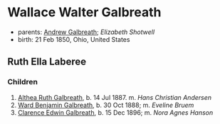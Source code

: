 # Wallace Walter Galbreath

- parents: [Andrew Galbreath](galbreath-andrew-1819.md); *Elizabeth Shotwell*
- birth: 21 Feb 1850, Ohio, United States

## Ruth Ella Laberee

### Children

1. [Althea Ruth Galbreath](galbreath-althea-ruth-1887.md), b. 14 Jul 1887. m. *Hans Christian Andersen*
2. [Ward Benjamin Galbreath](galbreath-ward-benjamin-1888.md), b. 30 Oct 1888; m. *Eveline Bruem*
3. [Clarence Edwin Galbreath](galbreath-clarence-edwin-1896.md), b. 15 Dec 1896; m. *Nora Agnes Hanson*
